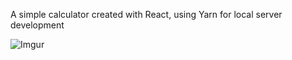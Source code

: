 A simple calculator created with React, using Yarn for local server development

![Imgur](https://imgur.com/nSkInNe)
